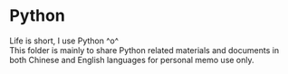 # Python
Life is short, I use Python ^o^ <br/>
This folder is mainly to share Python related materials and documents in both Chinese and English languages for personal memo use only.
